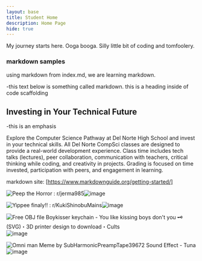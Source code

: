 ```yaml
---
layout: base
title: Student Home 
description: Home Page
hide: true
---
```


My journey starts here. Ooga booga. Silly little bit of coding and tomfoolery. 
### markdown samples
using markdown from index.md, we are learning markdown.

-this text below is something called markdown. this is a heading inside of code scaffolding

## Investing in Your Technical Future

-this is an emphasis
 
Explore the Computer Science Pathway at Del Norte High School and invest in your technical skills. All Del Norte CompSci classes are designed to provide a real-world development experience. Class time includes tech talks (lectures), peer collaboration, communication with teachers, critical thinking while coding, and creativity in projects. Grading is focused on time invested, participation with peers, and engagement in learning.

markdown site: [https://www.markdownguide.org/getting-started/]

<img src="https://encrypted-tbn0.gstatic.com/images?q=tbn:ANd9GcSENKr_h-AjZfkfe3QsZBQtGhqNwhSPyQco-HLbwHcTZDyZ6Vku:https://i.redd.it/mjxkyrpvve5a1.jpg&amp;s" alt="Peep the Horror : r/jerma985"/>![image](https://github.com/user-attachments/assets/95a7e488-85b3-48f1-8966-eb4486099c31)

<img src="https://encrypted-tbn0.gstatic.com/images?q=tbn:ANd9GcRJGE2Uc0TNkjcq6D4ICneTIwUSxhjkq0Tnh3_MtNhYpElSNWCv:https://preview.redd.it/yippee-finaly-v0-4l2zscbg5szc1.png%3Fwidth%3D640%26crop%3Dsmart%26auto%3Dwebp%26s%3D73cbdd7fa741391d0c8d90b8c25501ba14d2dd27&amp;s" alt="Yippee finaly!! : r/KukiShinobuMains"/>![image](https://github.com/user-attachments/assets/faa980ac-4336-4a53-8796-c94acd7cd092)

<img src="https://fbi.cults3d.com/uploaders/16600790/illustration-file/16a0b6ea-d282-444a-b222-5853ccd49e35/IMG_0316.webp" alt="Free OBJ file Boykisser keychain - You like kissing boys don&#39;t you 🗝️  (SVG)・3D printer design to download・Cults"/>![image](https://github.com/user-attachments/assets/d83add17-5522-4489-b1a6-f291d8cea92e)

<img src="https://us-tuna-sounds-images.voicemod.net/13e358e4-8406-4d0a-a724-b89c38e64a0a-1701486070717.jpg" alt="Omni man Meme by SubHarmonicPreampTape39672 Sound Effect - Tuna"/>![image](https://github.com/user-attachments/assets/ef4def0a-b4f6-44db-8523-962c04ccc40f)
